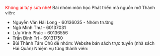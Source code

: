 <font color="red">Không ai tự ý sửa nhé!</font>
Bài nhóm môn học Phát triển mã nguồn mở
Thành viên:
+ Nguyễn Văn Hải Long - 60136035 - Nhóm trưởng
+ Ngô Minh Thư - 60137031
+ Lưu Vĩnh Phúc	- 60136556
+ Trần Đinh Trí - 60131750
+ Bùi Thành Tâm
Chủ đề nhóm: Website bán sách trực tuyến (nhà sách Hải Quân)
Nhiệm vụ từng thành viên:
